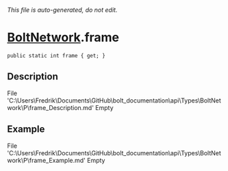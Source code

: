 *This file is auto-generated, do not edit.*

# [BoltNetwork](Types/BoltNetwork.md).frame
`public static int frame { get; }`
## Description
File 'C:\Users\Fredrik\Documents\GitHub\bolt_documentation\api\Types\BoltNetwork\P\frame_Description.md' Empty
## Example
File 'C:\Users\Fredrik\Documents\GitHub\bolt_documentation\api\Types\BoltNetwork\P\frame_Example.md' Empty
